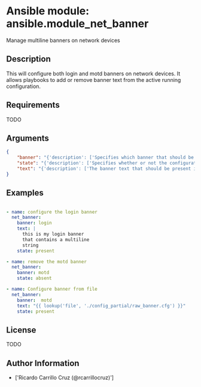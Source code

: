 # Ansible module: ansible.module_net_banner


Manage multiline banners on network devices

## Description

This will configure both login and motd banners on network devices. It allows playbooks to add or remove banner text from the active running configuration.

## Requirements

TODO

## Arguments

``` json
{
    "banner": "{'description': ['Specifies which banner that should be configured on the remote device.'], 'required': True, 'choices': ['login', 'motd']}",
    "state": "{'description': ['Specifies whether or not the configuration is present in the current devices active running configuration.'], 'default': 'present', 'choices': ['present', 'absent']}",
    "text": "{'description': ['The banner text that should be present in the remote device running configuration.  This argument accepts a multiline string, with no empty lines. Requires I(state=present).']}",
}
```

## Examples


``` yaml

- name: configure the login banner
  net_banner:
    banner: login
    text: |
      this is my login banner
      that contains a multiline
      string
    state: present

- name: remove the motd banner
  net_banner:
    banner: motd
    state: absent

- name: Configure banner from file
  net_banner:
    banner:  motd
    text: "{{ lookup('file', './config_partial/raw_banner.cfg') }}"
    state: present


```

## License

TODO

## Author Information
  - ['Ricardo Carrillo Cruz (@rcarrillocruz)']
